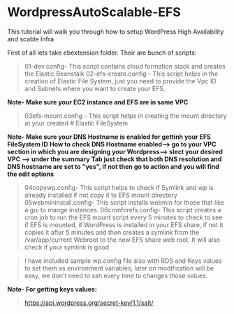 # WordpressAutoScalable-EFS
This tutorial will walk you through how to setup WordPress High Availability and scable Infra

First of all lets take ebextension folder. Their are bunch of scripts:
> 01-dev.config- This script contains cloud formation stack and creates the Elastic Beanstalk
> 02-efs-create.config - This script helps in the creation of Elastic File System, just you need to provide the Vpc ID and Subnets where you want to create your EFS.

**Note- Make sure your EC2 instance and EFS are in same VPC**

> 03efs-mount.config - This script helps in creating the mount directory at your created # Elastic FileSystem

**Note- Make sure your DNS Hostname is enabled for gettinh your EFS FileSystem ID**
**How to check DNS Hostname enabled--> go to your VPC section in which you are designing your Wordpress--> slect your desired VPC --> under the summary Tab just check that both DNS resolution and DNS hostname are set to "yes", if not then go to action and you will find the edit options**

> 04copywp.config- This script helps to check if Symlink and wp is already installed if not copy it to EFS mount directory
> 05webmininstall.config- This script installs webmin for those that like a gui to mange instances.
> 06cronforefs.config- This script creates a cron job to run the EFS mount script every 5 minutes to check to see if EFS is mounted, if      WordPress is installed in your EFS share, if not it copies it after 5 minutes and then creates a symlink from the /var/app/current Webroot   to the new EFS share web root. It will also check if your symlink is good

> I have included sample wp.config file also with RDS and Keys values to set them as environment variables, later on modification will be easy, we don't need to ssh every time to changes those values.

**Note- For getting keys values:**
> https://api.wordpress.org/secret-key/1.1/salt/
